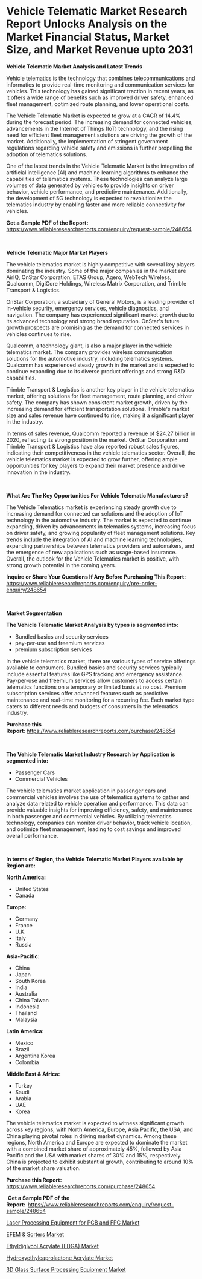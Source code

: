 <p><h1>Vehicle Telematic Market Research Report Unlocks Analysis on the Market Financial Status, Market Size, and Market Revenue upto 2031</h1></p><p><strong>Vehicle Telematic Market Analysis and Latest Trends</strong></p>
<p><p>Vehicle telematics is the technology that combines telecommunications and informatics to provide real-time monitoring and communication services for vehicles. This technology has gained significant traction in recent years, as it offers a wide range of benefits such as improved driver safety, enhanced fleet management, optimized route planning, and lower operational costs.</p><p>The Vehicle Telematic Market is expected to grow at a CAGR of 14.4% during the forecast period. The increasing demand for connected vehicles, advancements in the Internet of Things (IoT) technology, and the rising need for efficient fleet management solutions are driving the growth of the market. Additionally, the implementation of stringent government regulations regarding vehicle safety and emissions is further propelling the adoption of telematics solutions.</p><p>One of the latest trends in the Vehicle Telematic Market is the integration of artificial intelligence (AI) and machine learning algorithms to enhance the capabilities of telematics systems. These technologies can analyze large volumes of data generated by vehicles to provide insights on driver behavior, vehicle performance, and predictive maintenance. Additionally, the development of 5G technology is expected to revolutionize the telematics industry by enabling faster and more reliable connectivity for vehicles.</p></p>
<p><strong>Get a Sample PDF of the Report:&nbsp;</strong> <a href="https://www.reliableresearchreports.com/enquiry/request-sample/248654">https://www.reliableresearchreports.com/enquiry/request-sample/248654</a></p>
<p>&nbsp;</p>
<p><strong>Vehicle Telematic Major Market Players</strong></p>
<p><p>The vehicle telematics market is highly competitive with several key players dominating the industry. Some of the major companies in the market are AirIQ, OnStar Corporation, ETAS Group, Agero, WebTech Wireless, Qualcomm, DigiCore Holdings, Wireless Matrix Corporation, and Trimble Transport & Logistics.</p><p>OnStar Corporation, a subsidiary of General Motors, is a leading provider of in-vehicle security, emergency services, vehicle diagnostics, and navigation. The company has experienced significant market growth due to its advanced technology and strong brand reputation. OnStar's future growth prospects are promising as the demand for connected services in vehicles continues to rise.</p><p>Qualcomm, a technology giant, is also a major player in the vehicle telematics market. The company provides wireless communication solutions for the automotive industry, including telematics systems. Qualcomm has experienced steady growth in the market and is expected to continue expanding due to its diverse product offerings and strong R&D capabilities.</p><p>Trimble Transport & Logistics is another key player in the vehicle telematics market, offering solutions for fleet management, route planning, and driver safety. The company has shown consistent market growth, driven by the increasing demand for efficient transportation solutions. Trimble's market size and sales revenue have continued to rise, making it a significant player in the industry.</p><p>In terms of sales revenue, Qualcomm reported a revenue of $24.27 billion in 2020, reflecting its strong position in the market. OnStar Corporation and Trimble Transport & Logistics have also reported robust sales figures, indicating their competitiveness in the vehicle telematics sector. Overall, the vehicle telematics market is expected to grow further, offering ample opportunities for key players to expand their market presence and drive innovation in the industry.</p></p>
<p>&nbsp;</p>
<p><strong>What Are The Key Opportunities For Vehicle Telematic Manufacturers?</strong></p>
<p><p>The Vehicle Telematics market is experiencing steady growth due to increasing demand for connected car solutions and the adoption of IoT technology in the automotive industry. The market is expected to continue expanding, driven by advancements in telematics systems, increasing focus on driver safety, and growing popularity of fleet management solutions. Key trends include the integration of AI and machine learning technologies, expanding partnerships between telematics providers and automakers, and the emergence of new applications such as usage-based insurance. Overall, the outlook for the Vehicle Telematics market is positive, with strong growth potential in the coming years.</p></p>
<p><strong>Inquire or Share Your Questions If Any Before Purchasing This Report:</strong> <a href="https://www.reliableresearchreports.com/enquiry/pre-order-enquiry/248654">https://www.reliableresearchreports.com/enquiry/pre-order-enquiry/248654</a></p>
<p>&nbsp;</p>
<p><strong>Market Segmentation</strong></p>
<p><strong>The Vehicle Telematic Market Analysis by types is segmented into:</strong></p>
<p><ul><li>Bundled basics and security services</li><li>pay-per-use and freemium services</li><li>premium subscription services</li></ul></p>
<p><p>In the vehicle telematics market, there are various types of service offerings available to consumers. Bundled basics and security services typically include essential features like GPS tracking and emergency assistance. Pay-per-use and freemium services allow customers to access certain telematics functions on a temporary or limited basis at no cost. Premium subscription services offer advanced features such as predictive maintenance and real-time monitoring for a recurring fee. Each market type caters to different needs and budgets of consumers in the telematics industry.</p></p>
<p><strong>Purchase this Report:&nbsp;</strong><a href="https://www.reliableresearchreports.com/purchase/248654">https://www.reliableresearchreports.com/purchase/248654</a></p>
<p>&nbsp;</p>
<p><strong>The Vehicle Telematic Market Industry Research by Application is segmented into:</strong></p>
<p><ul><li>Passenger Cars</li><li>Commercial Vehicles</li></ul></p>
<p><p>The vehicle telematics market application in passenger cars and commercial vehicles involves the use of telematics systems to gather and analyze data related to vehicle operation and performance. This data can provide valuable insights for improving efficiency, safety, and maintenance in both passenger and commercial vehicles. By utilizing telematics technology, companies can monitor driver behavior, track vehicle location, and optimize fleet management, leading to cost savings and improved overall performance.</p></p>
<p>&nbsp;</p>
<p><strong>In terms of Region, the Vehicle Telematic Market Players available by Region are:</strong></p>
<p>
    <p> <strong> North America: </strong>
        <ul>
            <li>United States</li>
            <li>Canada</li>
        </ul>
        </p> 
    <p> <strong> Europe: </strong>
        <ul>
            <li>Germany</li>
            <li>France</li>
            <li>U.K.</li>
            <li>Italy</li>
            <li>Russia</li>
        </ul>
        </p> 
    <p> <strong> Asia-Pacific: </strong>
        <ul>
            <li>China</li>
            <li>Japan</li>
            <li>South Korea</li>
            <li>India</li>
            <li>Australia</li>
            <li>China Taiwan</li>
            <li>Indonesia</li>
            <li>Thailand</li>
            <li>Malaysia</li>
        </ul>
        </p> 
    <p> <strong> Latin America: </strong>
        <ul>
            <li>Mexico</li>
            <li>Brazil</li>
            <li>Argentina Korea</li>
            <li>Colombia</li>
        </ul>
        </p> 
    <p> <strong> Middle East & Africa: </strong>
        <ul>
            <li>Turkey</li>
            <li>Saudi</li>
            <li>Arabia</li>
            <li>UAE</li>
            <li>Korea</li>
        </ul>
    </p>
    </p>
<p><p>The vehicle telematics market is expected to witness significant growth across key regions, with North America, Europe, Asia Pacific, the USA, and China playing pivotal roles in driving market dynamics. Among these regions, North America and Europe are expected to dominate the market with a combined market share of approximately 45%, followed by Asia Pacific and the USA with market shares of 30% and 15%, respectively. China is projected to exhibit substantial growth, contributing to around 10% of the market share valuation.</p></p>
<p><strong>Purchase this Report: </strong><a href="https://www.reliableresearchreports.com/purchase/248654">https://www.reliableresearchreports.com/purchase/248654</a></p>
<p>&nbsp;<strong>Get a Sample PDF of the Report:&nbsp;&nbsp;</strong><a href="https://www.reliableresearchreports.com/enquiry/request-sample/248654">https://www.reliableresearchreports.com/enquiry/request-sample/248654</a></p>
<p><strong></strong></p>
<p><p><a href="https://butternut-bug-553.notion.site/Laser-Processing-Equipment-for-PCB-and-FPC-Market-Research-Report-The-Key-To-Successful-Business-St-518b09cd6d44433ea8a6f6e6197ae6c1">Laser Processing Equipment for PCB and FPC Market</a></p><p><a href="https://invited-way-688.notion.site/EFEM-Sorters-Market-Share-Market-New-Trends-Analysis-Report-By-Type-By-Application-By-End-use--a18ffe30fb2244538aa007571df778a1">EFEM & Sorters Market</a></p><p><a href="https://view.publitas.com/reportprime-1/ethyldiglycol-acrylate-edga-market-research-report-unlocks-analysis-on-the-market-financial-status-market-size-and-market-revenue-upto-2031/">Ethyldiglycol Acrylate (EDGA) Market</a></p><p><a href="https://view.publitas.com/reportprime-1/hydroxyethylcaprolactone-acrylate-market-offer-valuable-insights-into-market-size-market-share-market-trends-and-projections-spanning-from-2024-to-2031/">Hydroxyethylcaprolactone Acrylate Market</a></p><p><a href="https://mire-aunt-385.notion.site/3D-Glass-Surface-Processing-Equipment-Market-Size-Focuses-on-Market-Dynamics-In-Depth-Analysis-and--3e0d226e93e646238256068dfbcce6a5">3D Glass Surface Processing Equipment Market</a></p></p>